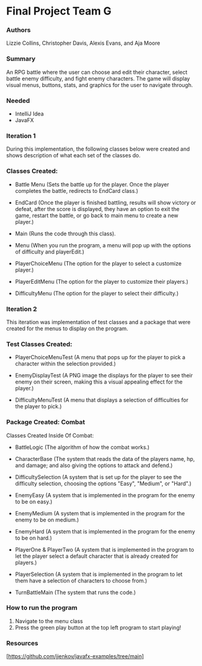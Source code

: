 # Final Project Team G

### Authors
Lizzie Collins, Christopher Davis, Alexis Evans, and Aja Moore

### Summary
An RPG battle where the user can choose and edit their character, select battle enemy difficulty, and fight enemy characters. The game will display visual menus, buttons, stats, and graphics for the user to navigate through. 

### Needed
- IntelliJ Idea
- JavaFX

### Iteration 1
During this implementation, the following classes below were created and shows description of what each set of the classes do.


### Classes Created: 
- <p> Battle Menu (Sets the battle up for the player. Once the player completes the battle, redirects to EndCard class.) <br>

- <p> EndCard (Once the player is finished battling, results will show victory or defeat, after the score is displayed, they have an option to exit the game, restart the battle, or go back to main menu to create a new player.) <br>

- <p> Main (Runs the code through this class). <br>

- <p> Menu (When you run the program, a menu will pop up with the options of difficulty and playerEdit.) <br>

- <p> PlayerChoiceMenu (The option for the player to select a customize player.) <br>

- <p> PlayerEditMenu (The option for the player to customize their players.) <br>

- <p> DifficultyMenu (The option for the player to select their difficulty.) <br>


### Iteration 2
This iteration was implementation of test classes and a package that were created for the menus to display on the program. 

### Test Classes Created: 
- <p> PlayerChoiceMenuTest (A menu that pops up for the player to pick a character within the selection provided.) <br>

- <p> EnemyDisplayTest (A PNG image the displays for the player to see their enemy on their screen, making this a visual appealing effect for the player.) <br>

- <p> DifficultyMenuTest (A menu that displays a selection of difficulties for the player to pick.) <br>

### Package Created: Combat
<p> Classes Created Inside Of Combat:
  
- <p> BattleLogic (The algorithm of how the combat works.) <br>
  
- <p> CharacterBase (The system that reads the data of the players name, hp, and damage; and also giving the options to attack and defend.) <br>

- <p> DifficultySelection (A system that is set up for the player to see the difficulty selection, choosing the options "Easy", "Medium", or "Hard".) <br>

- <p> EnemyEasy (A system that is implemented in the program for the enemy to be on easy.) <br>

- <p> EnemyMedium (A system that is implemented in the program for the enemy to be on medium.) <br>

- <p> EnemyHard (A system that is implemented in the program for the enemy to be on hard.) <br>

- <p> PlayerOne & PlayerTwo (A system that is implemented in the program to let the player select a default character that is already created for players.) <br>

- <p> PlayerSelection (A system that is implemented in the program to let them have a selection of characters to choose from.) <br>

- <p> TurnBattleMain (The system that runs the code.) <br>

### How to run the program 
1. Navigate to the menu class
2. Press the green play button at the top left program to start playing!


### Resources
[https://github.com/jjenkov/javafx-examples/tree/main]
